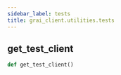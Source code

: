 ```yaml
---
sidebar_label: tests
title: grai_client.utilities.tests
---
```


## get\_test\_client

```python
def get_test_client()
```
